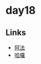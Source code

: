 # day18

## Links

- [阿法](https://rabbittee.github.io/JavaScript30/day18/alpha/dist/)
- [哈囉](https://rabbittee.github.io/JavaScript30/day18/kirby/)
